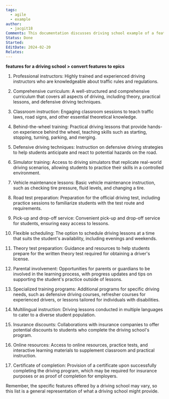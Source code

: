 ```yaml
---
tags:
  - agile
  - example
author:
  - jacgit18
Comments: This documentation discusses driving school example of a feature.
Status: Done
Started: 
EditDate: 2024-02-20
Relates:
---
```

**features for a driving school > convert features to epics**

1. Professional instructors: Highly trained and experienced driving instructors who are knowledgeable about traffic rules and regulations.

2. Comprehensive curriculum: A well-structured and comprehensive curriculum that covers all aspects of driving, including theory, practical lessons, and defensive driving techniques.

3. Classroom instruction: Engaging classroom sessions to teach traffic laws, road signs, and other essential theoretical knowledge.

4. Behind-the-wheel training: Practical driving lessons that provide hands-on experience behind the wheel, teaching skills such as starting, stopping, turning, parking, and merging.

5. Defensive driving techniques: Instruction on defensive driving strategies to help students anticipate and react to potential hazards on the road.

6. Simulator training: Access to driving simulators that replicate real-world driving scenarios, allowing students to practice their skills in a controlled environment.

7. Vehicle maintenance lessons: Basic vehicle maintenance instruction, such as checking tire pressure, fluid levels, and changing a tire.

8. Road test preparation: Preparation for the official driving test, including practice sessions to familiarize students with the test route and requirements.

9. Pick-up and drop-off service: Convenient pick-up and drop-off service for students, ensuring easy access to lessons.

10. Flexible scheduling: The option to schedule driving lessons at a time that suits the student's availability, including evenings and weekends.

11. Theory test preparation: Guidance and resources to help students prepare for the written theory test required for obtaining a driver's license.

12. Parental involvement: Opportunities for parents or guardians to be involved in the learning process, with progress updates and tips on supporting the student's practice outside of lessons.

13. Specialized training programs: Additional programs for specific driving needs, such as defensive driving courses, refresher courses for experienced drivers, or lessons tailored for individuals with disabilities.

14. Multilingual instruction: Driving lessons conducted in multiple languages to cater to a diverse student population.

15. Insurance discounts: Collaborations with insurance companies to offer potential discounts to students who complete the driving school's program.

16. Online resources: Access to online resources, practice tests, and interactive learning materials to supplement classroom and practical instruction.

17. Certificate of completion: Provision of a certificate upon successfully completing the driving program, which may be required for insurance purposes or as proof of completion for employers.

Remember, the specific features offered by a driving school may vary, so this list is a general representation of what a driving school might provide.